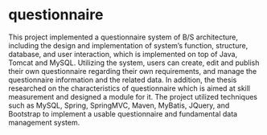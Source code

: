 # questionnaire
This project implemented a questionnaire system of B/S architecture, including the design and implementation of system’s function, structure, database, and user interaction, which is implemented on top of Java, Tomcat and MySQL. Utilizing the system, users can create, edit and publish their own questionnaire regarding their own requirements, and manage the questionnaire information and the related data. In addition, the thesis researched on the characteristics of questionnaire which is aimed at skill measurement and designed a module for it. The project utilized techniques such as MySQL, Spring, SpringMVC, Maven, MyBatis, JQuery, and Bootstrap to implement a usable questionnaire and fundamental data management system.
